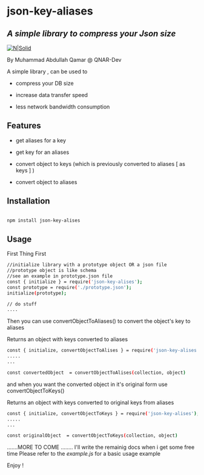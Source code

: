 
# json-key-aliases

## _A simple library to compress your Json size_

  

[![N|Solid](http://qnar-dev.com/logo-q-t.png)](https://qnar-dev.com)

By Muhammad Abdullah Qamar @ QNAR-Dev

  
  

A simple library , can be used to

  

- compress your DB size

- increase data transfer speed

- less network bandwidth consumption

  

## Features

  

- get aliases for a key

- get key for an aliases

- convert object to keys (which is previously converted to aliases [ as keys ] )

- convert object to aliases

  

## Installation

```sh

npm install json-key-alises

```

  

## Usage

First Thing First

```sh
//initialize library with a prototype object OR a json file 
//prototype object is like schema 
//see an example in prototype.json file
const { initialize } = require('json-key-alises');
const prototype = require('./prototype.json');
initialize(prototype);

// do stuff
....
```

Then you can use convertObjectToAliases() to convert the object's key to aliases

Returns an object with keys converted to aliases

```sh
const { initialize, convertObjectToAlises } = require('json-key-alises');
.....
...

const convertedObject  = convertObjectToAlises(collection, object)
``` 
and when you want the converted object in it's original form use convertObjectToKeys()

Returns an object with keys converted to original keys from aliases

```sh
const { initialize, convertObjectToKeys } = require('json-key-alises');
.....
...

const originalObject  = convertObjectToKeys(collection, object)
``` 

.......MORE TO COME ........ I'll write the remainig docs when i get some free time
Please refer to the _example.js_ for a basic usage example 

Enjoy !